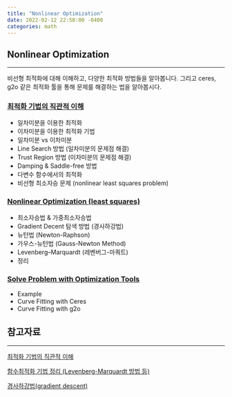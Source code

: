 ```yaml
---
title: "Nonlinear Optimization"
date: 2022-02-12 22:58:00 -0400
categories: math
---
```


## Nonlinear Optimization

---

비선형 최적화에 대해 이해하고, 다양한 최적화 방법들을 알아봅니다.
그리고 ceres, g2o 같은 최적화 툴을 통해 문제를 해결하는 법을 알아봅시다.

### **[최적화 기법의 직관적 이해](https://devshin.notion.site/d1e6c14f76b64e029da59e03c4eca1a9)**

- 일차미분을 이용한 최적화
- 이차미분을 이용한 최적화 기법
- 일차미분 vs 이차미분
- Line Search 방법 (일차미분의 문제점 해결)
- Trust Region 방법 (이차미분의 문제점 해결)
- Damping & Saddle-free 방법
- 다변수 함수에서의 최적화
- 비선형 최소자승 문제 (nonlinear least squares problem)

### **[Nonlinear Optimization (least squares)](https://devshin.notion.site/Nonlinear-Optimization-least-squares-35bb2a3ebcc74074906dd769af372cb3)**

- 최소자승법 & 가중최소자승법
- Gradient Decent 탐색 방법 (경사하강법)
- 뉴턴법 (Newton-Raphson)
- 가우스-뉴턴법 (Gauss-Newton Method)
- Levenberg–Marquardt (레벤버그-마쿼트)
- 정리

### **[Solve Problem with Optimization Tools](https://devshin.notion.site/Solve-Problem-with-Optimization-Tools-8e378c64bf17434e89343a8dced6ee89)**

- Example
- Curve Fitting with Ceres
- Curve Fitting with g2o

## 참고자료

---

[최적화 기법의 직관적 이해](https://darkpgmr.tistory.com/149)

[함수최적화 기법 정리 (Levenberg-Marquardt 방법 등)](https://darkpgmr.tistory.com/142)

[경사하강법(gradient descent)](https://angeloyeo.github.io/2020/08/16/gradient_descent.html)
